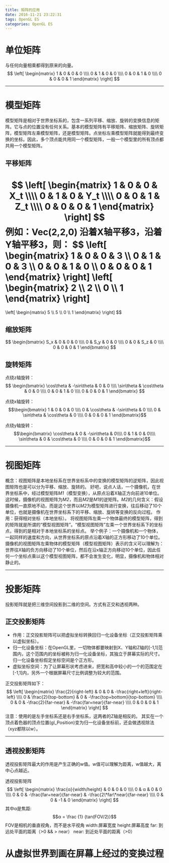 ```yaml
---
title: 矩阵的应用
date: 2016-11-21 23:22:31
tags: OpenGL ES
categories: OpenGL ES
---
```

# 单位矩阵
与任何向量相乘都得到原来的向量。
$$
 \left[
 \begin{matrix}
   1 & 0 & 0 & 0 \\\\
   0 & 1 & 0 & 0 \\\\
   0 & 0 & 1 & 0 \\\\
   0 & 0 & 0 & 1
  \end{matrix}
  \right]
$$

***
# 模型矩阵
模型矩阵是相对于世界坐标系的，包含一系列平移、缩放、旋转的变换信息的矩阵。它与点的位置没有任何关系。基本的模型矩阵有平移矩阵、缩放矩阵、旋转矩阵，模型矩阵左乘模型矩阵，还是模型矩阵。点坐标左乘模型矩阵就能得到最终变换的坐标。因此，多个顶点能共用同一个模型矩阵，一般一个模型里的所有顶点都共用一个模型矩阵。
## 平移矩阵
$$
 \left[
 \begin{matrix}
   1 & 0 & 0 & X_t \\\\
   0 & 1 & 0 & Y_t \\\\
   0 & 0 & 1 & Z_t \\\\
   0 & 0 & 0 & 1
  \end{matrix}
  \right]
$$
例如：Vec(2,2,0) 沿着X轴平移3，沿着Y轴平移3，则：
$$
\left[
    \begin{matrix}
        1 & 0 & 0 & 3 \\\\
        0 & 1 & 0 & 3 \\\\
        0 & 0 & 1 & 0 \\\\
        0 & 0 & 0 & 1
    \end{matrix}
\right]
\left[
    \begin{matrix}
        2 \\\\
        2 \\\\
        0 \\\\
        1
    \end{matrix}
\right]
=
\left[
    \begin{matrix}
        5 \\\\
        5 \\\\
        0 \\\\
        1
    \end{matrix}
\right]
$$

## 缩放矩阵
$$
\begin{bmatrix}
    S_x & 0 & 0 & 0 \\\\
    0 & S_y & 0 & 0 \\\\
    0 & 0 & S_z & 0 \\\\
    0 & 0 & 0 & 1
\end{bmatrix}
$$

## 旋转矩阵
点绕z轴旋转：
$$
\begin{bmatrix}
    \cos\theta & -\sin\theta & 0 & 0 \\\\
    \sin\theta & \cos\theta & 0 & 0 \\\\
    0 & 0 & 1 & 0 \\\\
    0 & 0 & 0 & 1
\end{bmatrix}
$$

点绕x轴旋转：
$$\begin{bmatrix}
    1 & 0 & 0 & 0 \\\\ 
    0 & \cos\theta & -\sin\theta & 0 \\\\ 
    0 & \sin\theta & \cos\theta & 0 \\\\
    0 & 0 & 0 & 1
\end{bmatrix}$$

点绕y轴旋转：
$$\begin{bmatrix}
    \cos\theta & 0 & -\sin\theta & 0\\\\
    0 & 1 & 0 & 0\\\\
    \sin\theta & 0 & \cos\theta & 0 \\\\
    0 & 0 & 0 & 1
\end{bmatrix}$$

***
# 视图矩阵
概念：视图矩阵是本地坐标系在世界坐标系中的变换的模型矩阵的逆矩阵，因此视图矩阵也是可以分为平移、缩放、旋转的。
好吧，说点人话，一个摄像机，在世界坐标系中，经过模型矩阵*M1*（模型变换），从原点沿着X轴正方向前进10单位。这时候，摄像机的视图矩阵为*M2*，而且*M2*是*M1*的逆矩阵。*M2*的几何含义：假设摄像机一直原地不动，而是这个世界以*M2*为模型矩阵进行变换，往后移动了10个单位，也就是摄像机在世界坐标系下的平移、缩放、旋转等变换的反向过程。
作用：获得相对坐标（本地坐标）。
将视图矩阵左乘一个物体最终的模型矩阵，得到的矩阵就是所谓的“模型视图矩阵”。“模型视图矩阵”左乘一个世界坐标系下的坐标点，得到的是相对于本地坐标系的坐标点。
举个例子：一个摄像机和一个物体，一起同样的速度和方向，从世界坐标系的原点沿着X轴的正方形移动了10个单位。摄像机的视图矩阵左乘物体的模型矩阵（模型视图矩阵）表示的含义可以理解为：世界往X轴的负方向移动了10个单位，然后在沿x轴正方向移动10个单位，因此任何一个坐标点乘以这个模型视图矩阵，都不会发生变化，明显，摄像机和物体相对静止的。


***
# 投影矩阵
投影矩阵就是把三维空间投影到二维的空间。方式有正交和透视两种。
## 正交投影矩阵
- 作用：正交投影矩阵可以把虚拟坐标转换回归一化设备坐标（正交投影矩阵乘以虚拟坐标）。
- 归一化设备坐标：在OpenGL里，一切物体都要映射到X、Y轴和Z轴的[-1,1]范围内，这个范围内的坐标被称为归一化设备坐标，其独立于屏幕实际的尺寸。归一化设备坐标假定坐标空间是个正方形。
- 虚拟坐标空间：为了让屏幕形状考虑进来，把宽和高中较小的一个的范围定在[-1,1]内，另外一个根据屏幕尺寸比例调整为较大的范围。

正交投影矩阵如下：
$$
 \left[
 \begin{matrix}
   \frac{2}{right-left} & 0 & 0 & -\frac{right+left}{right-left} \\\\
   0 & \frac{2}{top-bottom} & 0 & -\frac{top+bottom}{top-bottom} \\\\
   0 & 0 &  -\frac{2}{far-near} & -\frac{far+near}{far-near} \\\\
   0 & 0 & 0 & 1
  \end{matrix}
  \right]
$$
注意：使用的是左手坐标系还是右手坐标系，这两者的Z轴是相反的。
其实在一个顶点着色器的顶点位置(gl_Position)变为归一化设备坐标前，还会做透视除法（xyz都除以w）。

***
## 透视投影矩阵
透视投影矩阵最大的作用是产生正确的w值。w值可以理解为距离，w值越大，离中心点越近。

透视投影矩阵
$$
 \left[
 \begin{matrix}
   \frac{α}{width/height} & 0 & 0 & 0 \\\\
   0 & α & 0 & 0 \\\\
   0 & 0 & -\frac{far+near}{far-near} & -\frac{2\*far\*near}{far-near} \\\\
   0 & 0 & -1 & 0
  \end{matrix}
  \right]
$$
其中α是焦距:
$$α = \frac {1} {tan(FOV/2)}$$
FOV是相机的垂直视角，而不是水平视角
width:屏幕宽度
height:屏幕高度
far: 到远处平面的距离（>0 && > near）
near: 到近处平面的距离（>0）

# 从虚拟世界到画在屏幕上经过的变换过程

